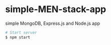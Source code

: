# simple-MEN-stack-app

simple MongoDB, Express.js and Node.js app

```bash
# Start server
$ npm start
```
